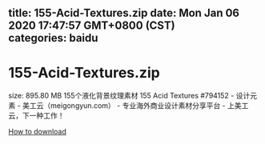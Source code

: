 
title: 155-Acid-Textures.zip
date: Mon Jan 06 2020 17:47:57 GMT+0800 (CST)    
categories: baidu
---

# 155-Acid-Textures.zip
size: 895.80 MB
 155个液化背景纹理素材 155 Acid Textures #794152 - 设计元素 - 美工云（meigongyun.com） - 专业海外商业设计素材分享平台 - 上美工云，下一种工作！
 

[How to download](https://bpcam.bemobtrk.com/go/2ceec3aa-1ca2-46d6-b9ff-aaa5c184517c?jno=3662)